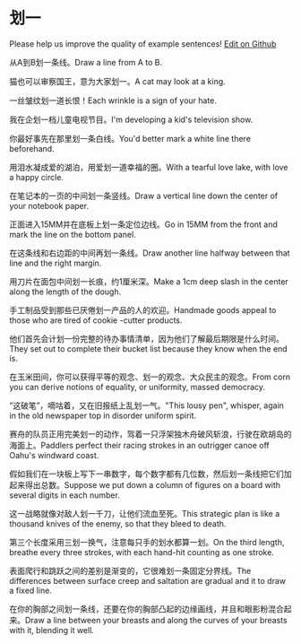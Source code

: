 # 划一

Please help us improve the quality of example sentences! [Edit on Github](https://github.com/jiyushe/jiyu-example-sentence-source/blob/main/chinese/huayi_1.md)

<p><span class="chinese">从A到B划一条线。</span><span class="english">Draw a line from A to B.</span></p>

<p><span class="chinese">猫也可以审察国王，意为大家划一。</span><span class="english">A cat may look at a king.</span></p>

<p><span class="chinese">一丝皱纹划一道长恨！</span><span class="english">Each wrinkle is a sign of your hate.</span></p>

<p><span class="chinese">我在企划一档儿童电视节目。</span><span class="english">I'm developing a kid's television show.</span></p>

<p><span class="chinese">你最好事先在那里划一条白线。</span><span class="english">You'd better mark a white line there beforehand.</span></p>

<p><span class="chinese">用泪水凝成爱的湖泊，用爱划一道幸福的圈。</span><span class="english">With a tearful love lake, with love a happy circle.</span></p>

<p><span class="chinese">在笔记本的一页的中间划一条竖线。</span><span class="english">Draw a vertical line down the center of your notebook paper.</span></p>

<p><span class="chinese">正面进入15MM并在底板上划一条定位边线。</span><span class="english">Go in 15MM from the front and mark the line on the bottom panel.</span></p>

<p><span class="chinese">在这条线和右边距的中间再划一条线。</span><span class="english">Draw another line halfway between that line and the right margin.</span></p>

<p><span class="chinese">用刀片在面包中间划一长痕，约1厘米深。</span><span class="english">Make a 1cm deep slash in the center along the length of the dough.</span></p>

<p><span class="chinese">手工制品受到那些已厌倦划一产品的人的欢迎。</span><span class="english">Handmade goods appeal to those who are tired of cookie -cutter products.</span></p>

<p><span class="chinese">他们首先会计划一份完整的待办事情清单，因为他们了解最后期限是什么时间。</span><span class="english">They set out to complete their bucket list because they know when the end is.</span></p>

<p><span class="chinese">在玉米田间，你可以获得平等的观念、划一的观念、大众民主的观念。</span><span class="english">From corn you can derive notions of equality, or uniformity, massed democracy.</span></p>

<p><span class="chinese">“这破笔”，嘀咕着，又在旧报纸上乱划一气。</span><span class="english">"This lousy pen", whisper, again in the old newspaper top in disorder uniform spirit.</span></p>

<p><span class="chinese">赛舟的队员正用完美划一的动作，驾着一只浮架独木舟破风斩浪，行驶在欧胡岛的海面上。</span><span class="english">Paddlers perfect their racing strokes in an outrigger canoe off Oahu's windward coast.</span></p>

<p><span class="chinese">假如我们在一块板上写下一串数字，每个数字都有几位数，然后划一条线把它们加起来得出总数。</span><span class="english">Suppose we put down a column of figures on a board with several digits in each number.</span></p>

<p><span class="chinese">这一战略就像对敌人划一千刀，让他们流血至死。</span><span class="english">This strategic plan is like a thousand knives of the enemy, so that they bleed to death.</span></p>

<p><span class="chinese">第三个长度采用三划一换气，注意每只手的划水都算一划。</span><span class="english">On the third length, breathe every three strokes, with each hand-hit counting as one stroke.</span></p>

<p><span class="chinese">表面爬行和跳跃之间的差别是渐变的，它很难划一条固定分界线。</span><span class="english">The differences between surface creep and saltation are gradual and it to draw a fixed line.</span></p>

<p><span class="chinese">在你的胸部之间划一条线，还要在你的胸部凸起的边缘画线，并且和眼影粉混合起来。</span><span class="english">Draw a line between your breasts and along the curves of your breasts with it, blending it well.</span></p>

